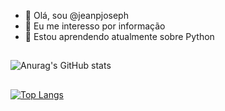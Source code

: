 - 👋 Olá, sou @jeanpjoseph
- 👀 Eu me interesso por informação
- 🌱 Estou aprendendo atualmente sobre Python

##
![Anurag's GitHub stats](https://github-readme-stats.vercel.app/api?username=jeanpjoseph&theme=prussian&show_icons=true)

##

[![Top Langs](https://github-readme-stats.vercel.app/api/top-langs/?username=jeanpjoseph)](https://github.com/jeanpjoseph/github-readme-stats)
